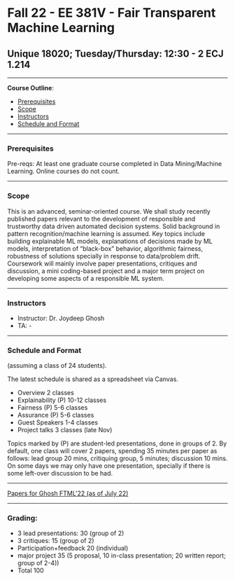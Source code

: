# Fall 22 - EE 381V - Fair Transparent Machine Learning
## Unique 18020; Tuesday/Thursday: 12:30 - 2 ECJ 1.214
--------------------------

**Course Outline**:
<!-- TOC -->
- [Prerequisites](#prerequisites)
- [Scope](#scope)
- [Instructors](#instructors)
- [Schedule and Format](#schedule_and_format)

<!-- /TOC -->

------------------------------

### Prerequisites 

Pre-reqs: At least one graduate course completed in Data Mining/Machine Learning. Online courses do not count. 

------------------------------

### Scope

This is an advanced, seminar-oriented course. We shall study recently published papers relevant to the development of responsible and trustworthy data driven automated decision systems. Solid background in pattern recognition/machine learning is assumed. Key topics include building explainable ML models, explanations of decisions made by ML models, interpretation of “black-box” behavior, algorithmic fairness, robustness of solutions specially  in response to data/problem  drift.  Coursework will mainly involve paper presentations, critiques and discussion, a mini coding-based project and a major term project on developing some aspects of a responsible ML system.


------------------------------

### Instructors

- Instructor: Dr. Joydeep Ghosh
- TA: -

------------------------------
### Schedule and Format

(assuming a class of 24 students).

The latest schedule is shared as a spreadsheet via Canvas.

- Overview		2 classes
- Explainability	 (P)	10-12 classes
- Fairness (P)		5-6 classes
- Assurance (P)		5-6 classes
- Guest Speakers	1-4 classes
- Project talks		3 classes (late Nov)

Topics marked by (P) are student-led presentations, done in groups of 2. By default, one class will cover 2 papers, spending 35 minutes per paper as follows: lead group 20 mins, critiquing group, 5 minutes; discussion 10 mins. On some days we may only have one presentation, specially if there is some left-over discussion to be had.


------------------------------

[Papers for Ghosh FTML'22 (as of July 22)](https://docs.google.com/spreadsheets/d/1GFJK8UMgcKAc9zWp7NsCgdqKMm6YJL8ViitbA8NpqL0/edit#gid=0)
																										
------------------------------
### Grading:

- 3 lead presentations:		30 (group of 2)
- 3 critiques:			15 (group of 2)
- Participation+feedback	20 (individual)
- major project			35 (5 proposal, 10 in-class presentation; 20 written report; group of 2-4))		
- Total				100




